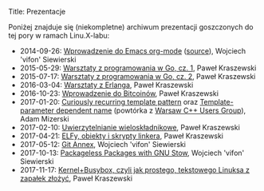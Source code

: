 Title: Prezentacje

Poniżej znajduje się (niekompletne) archiwum prezentacji goszczonych
do tej pory w ramach Linu.X-labu:

- 2014-09-26: [Wprowadzenie do Emacs org-mode][1] ([source][2]), Wojciech 'vifon' Siewierski
- 2015-05-29: [Warsztaty z programowania w Go, cz. 1][3], Paweł Kraszewski
- 2015-07-17: [Warsztaty z programowania w Go, cz. 2][4], Paweł Kraszewski
- 2016-03-04: [Warsztaty z Erlanga][5], Paweł Kraszewski
- 2016-10-23: [Wprowadzenie do Bitcoinów][6], Paweł Kraszewski
- 2017-01-20: [Curiously recurring template pattern][7] oraz [Template-parameter dependent name][8] (powtórka z [Warsaw C++ Users Group](http://cpp.mimuw.edu.pl/)), Adam Mizerski
- 2017-02-10: [Uwierzytelnianie wieloskładnikowe][9], Paweł Kraszewski
- 2017-04-21: [ELFy, obiekty i skrypty linkera][10], Paweł Kraszewski
- 2017-05-12: [Git Annex][11], Wojciech 'vifon' Siewierski
- 2017-10-13: [Packageless Packages with GNU Stow][12], Wojciech 'vifon' Siewierski
- 2017-11-17: [Kernel+Busybox, czyli jak prostego, tekstowego Linuksa z zapałek złożyć][13], Paweł Kraszewski

[1]: {filename}/static/slideshows/org-mode/org-mode.html
[2]: {filename}/static/slideshows/org-mode/org-mode.org
[3]: https://github.com/p-kraszewski/linux-w-bramie/tree/master/2015-05-29-Go
[4]: https://github.com/p-kraszewski/linux-w-bramie/tree/master/2015-07-17-Go
[5]: https://github.com/p-kraszewski/LwB-20160304-Erlang
[6]: {filename}/static/slideshows/BitCoin%20prezentacja.pdf
[7]: {filename}/static/slideshows/crtp.pdf
[8]: {filename}/static/slideshows/template-parameter.pdf
[9]: {filename}/static/slideshows/2FA/index.html
[10]: https://github.com/p-kraszewski/LwB-20170421-linking/blob/master/Prezentacja.pdf
[11]: {filename}/static/slideshows/git-annex/index.html
[12]: {filename}/static/slideshows/stow/index.html
[13]: https://github.com/p-kraszewski/LwB-20171117-Linux-z-zapalek
